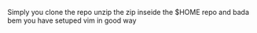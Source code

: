Simply you clone the repo unzip the zip inseide the $HOME repo and bada bem you have setuped vim in good way
